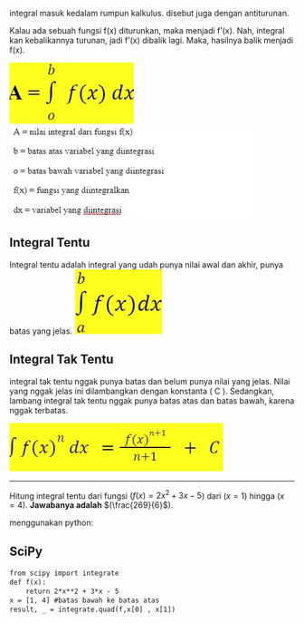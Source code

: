 integral masuk kedalam rumpun kalkulus. disebut juga dengan antiturunan. 

Kalau ada sebuah fungsi f(x) diturunkan, maka menjadi f’(x). Nah, integral kan kebalikannya turunan, jadi f’(x) dibalik lagi. Maka, hasilnya balik menjadi f(x).

![97dcadc8be22143b6981a0e775d01cee.png](../../../../_resources/97dcadc8be22143b6981a0e775d01cee.png)
![775e06f34c59ee5e9e994cf9bd3f453a.png](../../../../_resources/775e06f34c59ee5e9e994cf9bd3f453a.png)

## Integral Tentu
Integral tentu adalah integral yang udah punya nilai awal dan akhir, punya batas yang jelas.
![1baf8247fc28047e67da0bfb102e4d54.png](../../../../_resources/1baf8247fc28047e67da0bfb102e4d54.png)

## Integral Tak Tentu
integral tak tentu nggak punya batas dan belum punya nilai yang jelas. Nilai yang nggak jelas ini dilambangkan dengan konstanta ( C ). Sedangkan, lambang integral tak tentu nggak punya batas atas dan batas bawah, karena nggak terbatas.

![9e9560a12971c0f31fa66576dac8a788.png](../../../../_resources/9e9560a12971c0f31fa66576dac8a788.png)

***
Hitung integral tentu dari fungsi $(f(x) = 2x^2 + 3x - 5$) dari $(x = 1$) hingga $(x = 4$). **Jawabanya adalah** $(\frac{269}{6}$).

menggunakan python: 
## SciPy
	from scipy import integrate
	def f(x):
    	return 2*x**2 + 3*x - 5
	x = [1, 4] #batas bawah ke batas atas
	result, _ = integrate.quad(f,x[0] , x[1])
	


